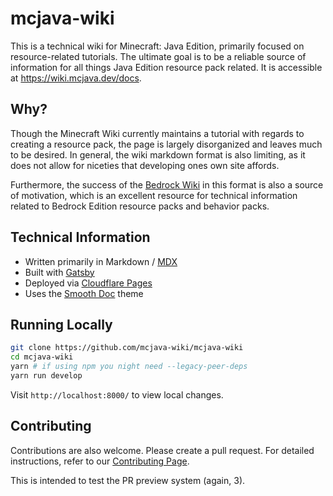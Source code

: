 # mcjava-wiki

This is a technical wiki for Minecraft: Java Edition, primarily focused on resource-related tutorials. The ultimate goal is to be a reliable source of information for all things Java Edition resource pack related. It is accessible at https://wiki.mcjava.dev/docs.

## Why?

Though the Minecraft Wiki currently maintains a tutorial with regards to creating a resource pack, the page is largely disorganized and leaves much to be desired. In general, the wiki markdown format is also limiting, as it does not allow for niceties that developing ones own site affords.

Furthermore, the success of the [Bedrock Wiki](https://wiki.bedrock.dev/) in this format is also a source of motivation, which is an excellent resource for technical information related to Bedrock Edition resource packs and behavior packs.

## Technical Information

- Written primarily in Markdown / [MDX](https://github.com/mdx-js/mdx)
- Built with [Gatsby](https://www.gatsbyjs.com/)
- Deployed via [Cloudflare Pages](https://developers.cloudflare.com/pages/)
- Uses the [Smooth Doc](https://github.com/gregberge/smooth-doc) theme

## Running Locally

```bash
git clone https://github.com/mcjava-wiki/mcjava-wiki
cd mcjava-wiki
yarn # if using npm you night need --legacy-peer-deps
yarn run develop
```

Visit `http://localhost:8000/` to view local changes.

## Contributing

Contributions are also welcome. Please create a pull request. For detailed instructions, refer to our [Contributing Page](https://wiki.mcjava.dev/docs/about/contributing).

This is intended to test the PR preview system (again, 3).
